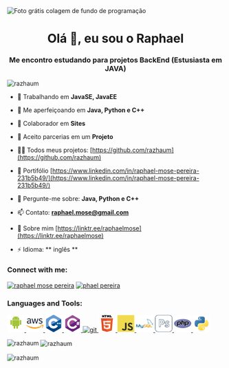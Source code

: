 <img class="thumb" fetchpriority="high" data-pin-no-hover="true" src="https://img.freepik.com/fotos-gratis/colagem-de-fundo-de-programacao_23-2149901792.jpg?t=st=1724367726~exp=1724368326~hmac=32cfb6d0dd31758e2d3fa65b8cdd2da650b3e67c9197e2898deac3b5cd34c2a2" sizes="(max-width: 479px) 100vw, (min-aspect-ratio: 626/417) calc((100vh - 184px) * 1.501199040767386), (max-width: 1095px) calc(100vw - 40px), calc(100vw - 540px)" width="626" height="417" alt="Foto grátis colagem de fundo de programação" style="max-width: calc((100vh - 184px) * 1.501199040767386)" srcset="https://img.freepik.com/fotos-gratis/colagem-de-fundo-de-programacao_23-2149901792.jpg?w=360&amp;t=st=1724367823~exp=1724368423~hmac=2ea35951ae7fe67fc3b9ba3b35741e076ffb1d4c40ebcb3ee6ec51741fcee94c 360w, https://img.freepik.com/fotos-gratis/colagem-de-fundo-de-programacao_23-2149901792.jpg?w=740&amp;t=st=1724367823~exp=1724368423~hmac=2ea35951ae7fe67fc3b9ba3b35741e076ffb1d4c40ebcb3ee6ec51741fcee94c 740w, https://img.freepik.com/fotos-gratis/colagem-de-fundo-de-programacao_23-2149901792.jpg?w=826&amp;t=st=1724367823~exp=1724368423~hmac=2ea35951ae7fe67fc3b9ba3b35741e076ffb1d4c40ebcb3ee6ec51741fcee94c 826w, https://img.freepik.com/fotos-gratis/colagem-de-fundo-de-programacao_23-2149901792.jpg?w=900&amp;t=st=1724367823~exp=1724368423~hmac=2ea35951ae7fe67fc3b9ba3b35741e076ffb1d4c40ebcb3ee6ec51741fcee94c 900w, https://img.freepik.com/fotos-gratis/colagem-de-fundo-de-programacao_23-2149901792.jpg?w=996&amp;t=st=1724367823~exp=1724368423~hmac=2ea35951ae7fe67fc3b9ba3b35741e076ffb1d4c40ebcb3ee6ec51741fcee94c 996w, https://img.freepik.com/fotos-gratis/colagem-de-fundo-de-programacao_23-2149901792.jpg?w=1060&amp;t=st=1724367823~exp=1724368423~hmac=2ea35951ae7fe67fc3b9ba3b35741e076ffb1d4c40ebcb3ee6ec51741fcee94c 1060w, https://img.freepik.com/fotos-gratis/colagem-de-fundo-de-programacao_23-2149901792.jpg?w=1380&amp;t=st=1724367823~exp=1724368423~hmac=2ea35951ae7fe67fc3b9ba3b35741e076ffb1d4c40ebcb3ee6ec51741fcee94c 1380w, https://img.freepik.com/fotos-gratis/colagem-de-fundo-de-programacao_23-2149901792.jpg?w=1480&amp;t=st=1724367823~exp=1724368423~hmac=2ea35951ae7fe67fc3b9ba3b35741e076ffb1d4c40ebcb3ee6ec51741fcee94c 1480w, https://img.freepik.com/fotos-gratis/colagem-de-fundo-de-programacao_23-2149901792.jpg?w=1800&amp;t=st=1724367823~exp=1724368423~hmac=2ea35951ae7fe67fc3b9ba3b35741e076ffb1d4c40ebcb3ee6ec51741fcee94c 1800w, https://img.freepik.com/fotos-gratis/colagem-de-fundo-de-programacao_23-2149901792.jpg?w=2000&amp;t=st=1724367823~exp=1724368423~hmac=2ea35951ae7fe67fc3b9ba3b35741e076ffb1d4c40ebcb3ee6ec51741fcee94c 2000w">
	
<h1 align="center">Olá 👋, eu sou o Raphael</h1>
<h3 align="center">Me encontro estudando para projetos BackEnd (Estusiasta em JAVA)</h3>

<p align="left"> <img src="https://komarev.com/ghpvc/?username=razhaum&label=Profile%20views&color=0e75b6&style=flat" alt="razhaum" /> </p>

- 🔭 Trabalhando em **JavaSE, JavaEE**

- 🌱 Me aperfeiçoando em **Java, Python e C++**

- 👯 Colaborador em **Sites**

- 🤝 Aceito parcerias em um **Projeto**

- 👨‍💻 Todos meus projetos: [https://github.com/razhaum](https://github.com/razhaum)

- 📝 Portifólio [https://www.linkedin.com/in/raphael-mose-pereira-231b5b49/](https://www.linkedin.com/in/raphael-mose-pereira-231b5b49/)

- 💬 Pergunte-me sobre: **Java, Python e C++**

- 📫 Contato: **raphael.mose@gmail.com**

- 📄 Sobre mim [https://linktr.ee/raphaelmose](https://linktr.ee/raphaelmose)

- ⚡ Idioma: ** inglês **

<h3 align="left">Connect with me:</h3>
<p align="left">
<a href="https://linkedin.com/in/raphael mose pereira" target="blank"><img align="center" src="https://raw.githubusercontent.com/rahuldkjain/github-profile-readme-generator/master/src/images/icons/Social/linked-in-alt.svg" alt="raphael mose pereira" height="30" width="40" /></a>
<a href="https://instagram.com/phael pereira" target="blank"><img align="center" src="https://raw.githubusercontent.com/rahuldkjain/github-profile-readme-generator/master/src/images/icons/Social/instagram.svg" alt="phael pereira" height="30" width="40" /></a>
</p>

<h3 align="left">Languages and Tools:</h3>
<p align="left"> <a href="https://developer.android.com" target="_blank" rel="noreferrer"> <img src="https://raw.githubusercontent.com/devicons/devicon/master/icons/android/android-original-wordmark.svg" alt="android" width="40" height="40"/> </a> <a href="https://aws.amazon.com" target="_blank" rel="noreferrer"> <img src="https://raw.githubusercontent.com/devicons/devicon/master/icons/amazonwebservices/amazonwebservices-original-wordmark.svg" alt="aws" width="40" height="40"/> </a> <a href="https://www.w3schools.com/cpp/" target="_blank" rel="noreferrer"> <img src="https://raw.githubusercontent.com/devicons/devicon/master/icons/cplusplus/cplusplus-original.svg" alt="cplusplus" width="40" height="40"/> </a> <a href="https://www.w3schools.com/cs/" target="_blank" rel="noreferrer"> <img src="https://raw.githubusercontent.com/devicons/devicon/master/icons/csharp/csharp-original.svg" alt="csharp" width="40" height="40"/> </a> <a href="https://git-scm.com/" target="_blank" rel="noreferrer"> <img src="https://www.vectorlogo.zone/logos/git-scm/git-scm-icon.svg" alt="git" width="40" height="40"/> </a> <a href="https://www.w3.org/html/" target="_blank" rel="noreferrer"> <img src="https://raw.githubusercontent.com/devicons/devicon/master/icons/html5/html5-original-wordmark.svg" alt="html5" width="40" height="40"/> </a> <a href="https://developer.mozilla.org/en-US/docs/Web/JavaScript" target="_blank" rel="noreferrer"> <img src="https://raw.githubusercontent.com/devicons/devicon/master/icons/javascript/javascript-original.svg" alt="javascript" width="40" height="40"/> </a> <a href="https://www.mysql.com/" target="_blank" rel="noreferrer"> <img src="https://raw.githubusercontent.com/devicons/devicon/master/icons/mysql/mysql-original-wordmark.svg" alt="mysql" width="40" height="40"/> </a> <a href="https://www.photoshop.com/en" target="_blank" rel="noreferrer"> <img src="https://raw.githubusercontent.com/devicons/devicon/master/icons/photoshop/photoshop-line.svg" alt="photoshop" width="40" height="40"/> </a> <a href="https://www.php.net" target="_blank" rel="noreferrer"> <img src="https://raw.githubusercontent.com/devicons/devicon/master/icons/php/php-original.svg" alt="php" width="40" height="40"/> </a> <a href="https://www.python.org" target="_blank" rel="noreferrer"> <img src="https://raw.githubusercontent.com/devicons/devicon/master/icons/python/python-original.svg" alt="python" width="40" height="40"/> </a> </p>

<p><img align="left" src="https://github-readme-stats.vercel.app/api/top-langs?username=razhaum&show_icons=true&theme=dark&locale=en&layout=compact" alt="razhaum" /></p>

<p>&nbsp;<img align="center" src="https://github-readme-stats.vercel.app/api?username=razhaum&show_icons=true&theme=dark&locale=en" alt="razhaum" /></p>

<p><img align="center" src="https://github-readme-streak-stats.herokuapp.com/?user=razhaum&theme=dark" alt="razhaum" /></p>

